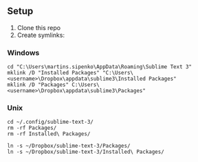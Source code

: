 ## Setup

1. Clone this repo
2. Create symlinks:

### Windows

```
cd "C:\Users\martins.sipenko\AppData\Roaming\Sublime Text 3"
mklink /D "Installed Packages" "C:\Users\<username>\Dropbox\appdata\sublime3\Installed Packages"
mklink /D "Packages" C:\Users\<username>\Dropbox\appdata\sublime3\Packages" 
```

### Unix
```
cd ~/.config/sublime-text-3/
rm -rf Packages/
rm -rf Installed\ Packages/

ln -s ~/Dropbox/sublime-text-3/Packages/
ln -s ~/Dropbox/sublime-text-3/Installed\ Packages/
```
